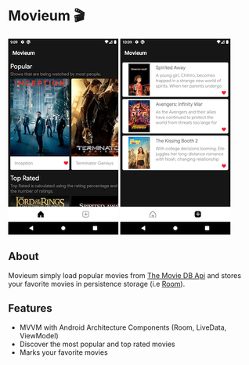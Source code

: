 # Movieum 🎬
![homescreen](photo/homescreen.png) ![favoritescreen](photo/favoritescreen.png)
## About
Movieum simply load popular movies from [The Movie DB Api](https://developers.themoviedb.org/4/getting-started/authorization) and stores your favorite movies in persistence storage (i.e [Room](https://developer.android.com/reference/android/arch/persistence/room/RoomDatabase)).

## Features
- MVVM with Android Architecture Components (Room, LiveData, ViewModel)
- Discover the most popular and top rated movies
- Marks your favorite movies


